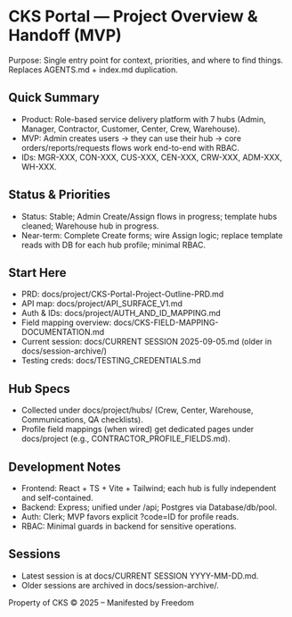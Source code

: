 # CKS Portal — Project Overview & Handoff (MVP)

Purpose: Single entry point for context, priorities, and where to find things. Replaces AGENTS.md + index.md duplication.

## Quick Summary
- Product: Role-based service delivery platform with 7 hubs (Admin, Manager, Contractor, Customer, Center, Crew, Warehouse).
- MVP: Admin creates users → they can use their hub → core orders/reports/requests flows work end-to-end with RBAC.
- IDs: MGR-XXX, CON-XXX, CUS-XXX, CEN-XXX, CRW-XXX, ADM-XXX, WH-XXX.

## Status & Priorities
- Status: Stable; Admin Create/Assign flows in progress; template hubs cleaned; Warehouse hub in progress.
- Near-term: Complete Create forms; wire Assign logic; replace template reads with DB for each hub profile; minimal RBAC.

## Start Here
- PRD: docs/project/CKS-Portal-Project-Outline-PRD.md
- API map: docs/project/API_SURFACE_V1.md
- Auth & IDs: docs/project/AUTH_AND_ID_MAPPING.md
- Field mapping overview: docs/CKS-FIELD-MAPPING-DOCUMENTATION.md
- Current session: docs/CURRENT SESSION 2025-09-05.md (older in docs/session-archive/)
- Testing creds: docs/TESTING_CREDENTIALS.md

## Hub Specs
- Collected under docs/project/hubs/ (Crew, Center, Warehouse, Communications, QA checklists).
- Profile field mappings (when wired) get dedicated pages under docs/project (e.g., CONTRACTOR_PROFILE_FIELDS.md).

## Development Notes
- Frontend: React + TS + Vite + Tailwind; each hub is fully independent and self-contained.
- Backend: Express; unified under /api; Postgres via Database/db/pool.
- Auth: Clerk; MVP favors explicit ?code=ID for profile reads.
- RBAC: Minimal guards in backend for sensitive operations.

## Sessions
- Latest session is at docs/CURRENT SESSION YYYY-MM-DD.md.
- Older sessions are archived in docs/session-archive/.

Property of CKS © 2025 – Manifested by Freedom
